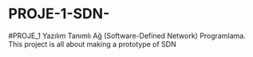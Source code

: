 # PROJE-1-SDN-
#PROJE_1  Yazılım Tanımlı Ağ (Software-Defined Network) Programlama.
This project is all about making a prototype of SDN 

